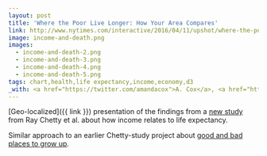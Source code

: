 ```yaml
---
layout: post
title: 'Where the Poor Live Longer: How Your Area Compares'
link: http://www.nytimes.com/interactive/2016/04/11/upshot/where-the-poor-live-longer-how-your-area-compares.html
image: income-and-death.png
images:
  - income-and-death-2.png
  - income-and-death-3.png
  - income-and-death-4.png
  - income-and-death-5.png
tags: chart,health,life expectancy,income,economy,d3
_with: <a href="https://twitter.com/amandacox">A. Cox</a>, <a href="http://kpq.github.io">K. Quealy</a> and <a href="https://twitter.com/qdbui">Q. Bui</a>
---
```


[Geo-localized]({{ link }}) presentation of the findings from a [new study](http://www.nytimes.com/interactive/2016/04/11/upshot/for-the-poor-geography-is-life-and-death.html) from Ray Chetty et al. about how income relates to life expectancy.

Similar approach to an earlier Chetty-study project about [good and bad places to grow up](/2015/05/04/income-mobility.html).
